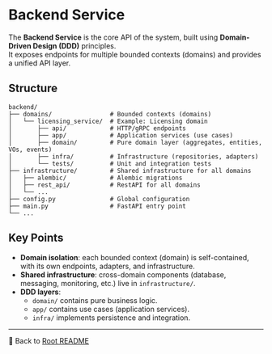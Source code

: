 # Backend Service

The **Backend Service** is the core API of the system, built using **Domain-Driven Design (DDD)** principles.  
It exposes endpoints for multiple bounded contexts (domains) and provides a unified API layer.

## Structure

```
backend/
├── domains/                # Bounded contexts (domains)
│   └── licensing_service/  # Example: Licensing domain
│       ├── api/            # HTTP/gRPC endpoints
│       ├── app/            # Application services (use cases)
│       ├── domain/         # Pure domain layer (aggregates, entities, VOs, events)
│       ├── infra/          # Infrastructure (repositories, adapters)
│       └── tests/          # Unit and integration tests
├── infrastructure/         # Shared infrastructure for all domains
│   ├── alembic/            # Alembic migrations
│   ├── rest_api/           # RestAPI for all domains
│   └── ...
├── config.py               # Global configuration
├── main.py                 # FastAPI entry point
└── ...
```

## Key Points

- **Domain isolation**: each bounded context (domain) is self-contained, with its own endpoints, adapters, and infrastructure.  
- **Shared infrastructure**: cross-domain components (database, messaging, monitoring, etc.) live in `infrastructure/`.  
- **DDD layers**:  
  - `domain/` contains pure business logic.  
  - `app/` contains use cases (application services).  
  - `infra/` implements persistence and integration.  


---

🔗 Back to [Root README](../../README.md)
